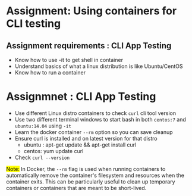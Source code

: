 # Assignment: Using containers for CLI testing

## Assignment requirements : CLI App Testing
- Know how to use -it to get shell in container
- Understand basics of what a linux distribution is like Ubuntu/CentOS
- Know how to run a container

# Assignmnet : CLI App Testing 
- Use different Linux distro containers to check ```curl``` cli tool version
- Use two different terminal windows to start bash in both ```centos:7``` and ```ubuntu:14.04``` using ```-it```
- Learn the docker container ```--rm``` option so you can save cleanup
- Ensure curl is installed and on latest version for that distro
    - ubuntu : apt-get update && apt-get install curl
    - centos: yum update curl
- Check ```curl --version```

<mark>Note:</mark> In Docker, the ```--rm``` flag is used when running containers to automatically remove the container's filesystem and resources when the container exits. This can be particularly useful to clean up temporary containers or containers that are meant to be short-lived.